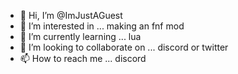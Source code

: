 - 👋 Hi, I’m @ImJustAGuest
- 👀 I’m interested in ... making an fnf mod
- 🌱 I’m currently learning ... lua
- 💞️ I’m looking to collaborate on ... discord or twitter
- 📫 How to reach me ... discord

<!---
ImJustAGuest/ImJustAGuest is an insane repository because its `README.md` (this file) appears on your GitHub profile.
--->
